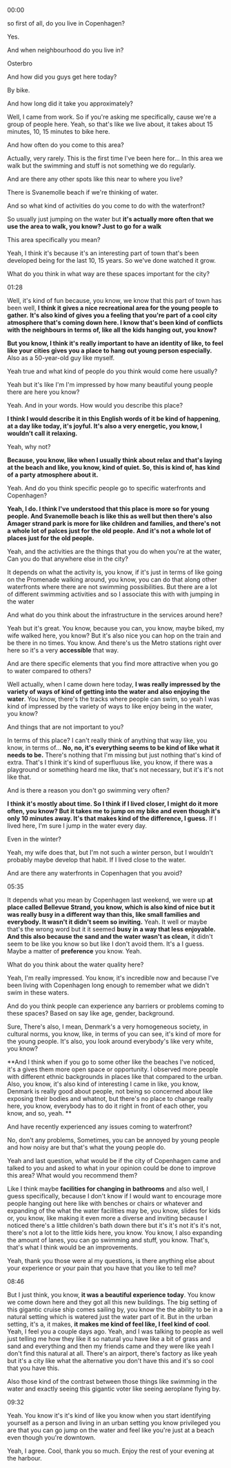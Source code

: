 00:00

so first of all, do you live in Copenhagen? 

Yes. 

And when neighbourhood do you live in?

Osterbro

And how did you guys get here today? 

By bike. 

And how long did it take you approximately? 

Well, I came from work. So if you're asking me specifically, cause we're a group of people here.
Yeah, so that's like we live about, it takes about 15 minutes, 10, 15 minutes to bike here.

And how often do you come to this area? 

Actually, very rarely. This is the first time I've been here for... In this area we walk but the swimming and stuff is not something we do regularly.

And are there any other spots like this near to where you live? 

There is Svanemolle beach if we're thinking of water.

And so what kind of activities do you come to do with the waterfront? 

So usually just jumping on the water but **it's actually more often that we use the area to walk, you know? Just to go for a walk**

This area specifically you mean?

 Yeah, I think it's because it's an interesting part of town that's been developed being for the last 10, 15 years. So we've done watched it grow. 

What do you think in what way are these spaces important for the city?

01:28

Well, it's kind of fun because, you know, we know that this part of town has been well, **I think it gives a nice recreational area for the young people to gather.** **It's also kind of gives you a feeling that you're part of a cool city atmosphere that's coming down here. I know that's been kind of conflicts with the neighbours in terms of, like all the kids hanging out, you know?**

**But you know, I think it's really important to have an identity of like, to feel like your cities gives you a place to hang out young person especially.** Also as a 50-year-old guy like myself. 

Yeah true and what kind of people do you think would come here usually?

Yeah but it's like I'm I'm impressed by how many beautiful young people there are here you know? 

Yeah. And in your words. How would you describe this place? 

**I think I would describe it in this English words of it be kind of happening**, **at a day like today, it's joyful.
It's also a very energetic, you know, I wouldn't call it relaxing.** 

Yeah, why not?

**Because, you know, like when I usually think about relax and that's laying at the beach and like, you know, kind of quiet. So, this is kind of, has kind of a party atmosphere about it.**

Yeah. And do you think specific people go to specific waterfronts and Copenhagen? 

**Yeah, I do. I think I've understood that this place is more so for young people. And Svanemolle beach is like this as well but then there's also Amager strand park is more for like children and families, and there's not a whole lot of palces just for the old people.** 
**And it's not a whole lot of places just for the old people.** 

Yeah, and the activities are the things that you do when you're at the water, Can you do that anywhere else in the city?

It depends on what the activity is, you know, if it's just in terms of like going on the Promenade walking around, you know, you can do that along other waterfronts where there are not swimming possibilities.
But there are a lot of different swimming activities and so I associate this with with jumping in the water 

And what do you think about the infrastructure in the services around here?

Yeah but it's great. You know, because you can, you know, maybe biked, my wife walked here, you know? But it's also nice you can hop on the train and be there in no times. You know. And there's us the Metro stations right over here so it's a very **accessible** that way. 

And are there specific elements that you find more attractive when you go to water compared to others?

Well actually, when I came down here today, **I was really impressed by the variety of ways of kind of getting into the water and also enjoying the water**. You know, there's the tracks where people can swim,  so yeah I was kind of impressed by the variety of ways to like enjoy being in the water, you know?

And things that are not important to you?

In terms of this place? I can't really think of anything that way like, you know, in terms of... **No, no, it's everything seems to be kind of like what it needs to be.** There's nothing that I'm missing but just nothing that's kind of extra.
That's I think it's kind of superfluous like, you know, if there was a playground or something heard me like, that's not necessary, but it's it's not like that.

And is there a reason you don't go swimming very often?

**I think it's mostly about time. So I think if I lived closer, I might do it more often, you know? But it takes me to jump on my bike and even though it's only 10 minutes away. It's that makes kind of the difference, I guess.**
If I lived here, I'm sure I jump in the water every day.

Even in the winter? 

Yeah, my wife does that, but I'm not such a winter person, but I wouldn't probably maybe develop that habit. If I lived close to the water.

And are there any waterfronts in Copenhagen that you avoid?

05:35

It depends what you mean by Copenhagen last weekend, we were up **at place called Bellevue Strand, you know, which is also kind of nice but it was really busy in a different way than this, like small families and everybody.
It wasn't it didn't seem so inviting.** Yeah. It well or maybe that's the wrong word but it it seemed **busy in a way that less enjoyable. And this also because the sand and the water wasn't as clean,** it didn't seem to be like you know so but like I don't avoid them.
It's a I guess. Maybe a matter of **preference** you know. Yeah. 

What do you think about the water quality here? 

Yeah, I'm really impressed. You know, it's incredible now and because I've been living with Copenhagen long enough to remember what we didn't swim in these waters.

And do you think people can experience any barriers or problems coming to these spaces? Based on say like age, gender, background. 

Sure, There's also, I mean, Denmark's a very homogeneous society, in  cultural norms, you know, like, in terms of you can see, it's kind of more for the young people. It's also, you look around everybody's like very white, you know?

**And I think when if you go to some other like the beaches I've noticed, it's a gives them more open space or opportunity.  I observed more people with different ethnic backgrounds in places like that compared to the urban. Also, you know, it's also kind of interesting I came in like, you know, Denmark is really good about people, not being so concerned about like exposing their bodies and whatnot, but there's no place to change really here, you know, everybody has to do it right in front of each other, you know, and so, yeah. **

And have recently experienced any issues coming to waterfront? 

No, don't any problems, Sometimes, you can be annoyed by young people and how noisy are but that's what the young people do.

Yeah and last question, what would be if the city of Copenhagen came and talked to you and asked to what in your opinion could be done to improve this area? What would you recommend them? 

Like I think maybe **facilities for changing in bathrooms** and also well, I guess specifically, because I don't know if I would want to encourage more people hanging out here like with benches or chairs or whatever and expanding of the what the water facilities may be, you know, slides for kids or, you know, like making it even more a diverse and inviting because I noticed there's a little children's bath down there but it's it's not it's it's not, there's not a lot to the little kids here, you know.
You know, I also expanding the amount of lanes, you can go swimming and stuff, you know. That's, that's what I think would be an improvements. 

Yeah, thank you those were al my questions, is there anything else about your experience or your pain that you have that you like to tell me?

08:46

But I just think, you know, **it was a beautiful experience today**. You know we come down here and they got all this new buildings. The big setting of this gigantic cruise ship comes sailing by, you know the the ability to be in a natural setting which is watered just the water part of it.
But in the urban setting, it's a, it makes, **it makes me kind of feel like, I feel kind of cool**. Yeah, I feel you a couple days ago. Yeah, and I was talking to people as well just telling me how they like it so natural you have like a bit of grass and sand and everything and then my friends came and they were like yeah I don't find this natural at all.
There's an airport, there's factory as like yeah but it's a city like what the alternative you don't have this and it's so cool that you have this. 

Also those kind of the contrast between those things like swimming in the water and exactly seeing this gigantic voter like seeing aeroplane flying by.

09:32

Yeah. You know it's it's kind of like you know when you start identifying yourself as a person and living in an urban setting you know privileged you are that you can go jump on the water and feel like you're just at a beach even though you're downtown. 

Yeah, I agree.
Cool, thank you so much. Enjoy the rest of your evening at the harbour.
